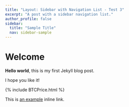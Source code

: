 ```yaml
---
title: "Layout: Sidebar with Navigation List - Test 3"
excerpt: "A post with a sidebar navigation list."
author_profile: false
sidebar:
  title: "Sample Title"
  nav: sidebar-sample
---
```


# Welcome

**Hello world**, this is my first Jekyll blog post.

I hope you like it!

{% include BTCPrice.html %}

This is [an example](http://www.google.com/ "Title") inline link.
